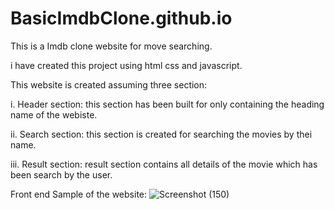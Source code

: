 # BasicImdbClone.github.io
This is a Imdb clone website for move searching.

i have created this project using html css and javascript.

This website is created assuming three section:

  i. Header section: this section has been built for only containing the heading name of the webiste.
  
 ii. Search section: this section is created for searching the movies by thei name.
 
iii. Result section: result section contains all details of the movie which has been search by the user.

Front end Sample of the website:
![Screenshot (150)](https://user-images.githubusercontent.com/114765524/195031525-22c8dd8e-b6ec-4b0d-8320-e7c6d0c75c81.png)
